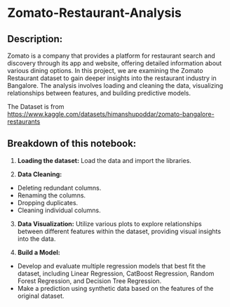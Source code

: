 # Zomato-Restaurant-Analysis

## Description:
Zomato is a company that provides a platform for restaurant search and discovery through its app and website, offering detailed information about various dining options. In this project, we are examining the Zomato Restaurant dataset to gain deeper insights into the restaurant industry in Bangalore. The analysis involves loading and cleaning the data, visualizing relationships between features, and building predictive models.

The Dataset is from https://www.kaggle.com/datasets/himanshupoddar/zomato-bangalore-restaurants

## Breakdown of this notebook:
1. **Loading the dataset:**  Load the data and import the libraries.

2. **Data Cleaning:**
- Deleting redundant columns.
- Renaming the columns.
- Dropping duplicates.
- Cleaning individual columns.

3. **Data Visualization:**
Utilize various plots to explore relationships between different features within the dataset, providing visual insights into the data.

5. **Build a Model:** 
- Develop and evaluate multiple regression models that best fit the dataset, including Linear Regression, CatBoost Regression, Random Forest Regression, and Decision Tree Regression.
- Make a prediction using synthetic data based on the features of the original dataset.

